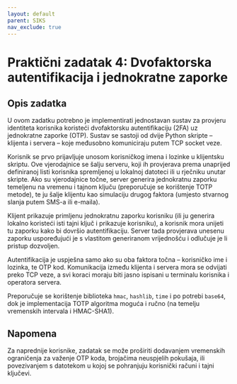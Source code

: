 ```yaml
---
layout: default
parent: SIKS
nav_exclude: true
---
```


# Praktični zadatak 4: Dvofaktorska autentifikacija i jednokratne zaporke

## Opis zadatka

U ovom zadatku potrebno je implementirati jednostavan sustav za provjeru identiteta korisnika koristeći dvofaktorsku autentifikaciju (2FA) uz jednokratne zaporke (OTP). Sustav se sastoji od dvije Python skripte – klijenta i servera – koje međusobno komuniciraju putem TCP socket veze.

Korisnik se prvo prijavljuje unosom korisničkog imena i lozinke u klijentsku skriptu. Ove vjerodajnice se šalju serveru, koji ih provjerava prema unaprijed definiranoj listi korisnika spremljenoj u lokalnoj datoteci ili u rječniku unutar skripte. Ako su vjerodajnice točne, server generira jednokratnu zaporku temeljenu na vremenu i tajnom ključu (preporučuje se korištenje TOTP metode), te ju šalje klijentu kao simulaciju drugog faktora (umjesto stvarnog slanja putem SMS-a ili e-maila).

Klijent prikazuje primljenu jednokratnu zaporku korisniku (ili ju generira lokalno koristeći isti tajni ključ i prikazuje korisniku), a korisnik mora unijeti tu zaporku kako bi dovršio autentifikaciju. Server tada provjerava unesenu zaporku uspoređujući je s vlastitom generiranom vrijednošću i odlučuje je li pristup dozvoljen.

Autentifikacija je uspješna samo ako su oba faktora točna – korisničko ime i lozinka, te OTP kod. Komunikacija između klijenta i servera mora se odvijati preko TCP veze, a svi koraci moraju biti jasno ispisani u terminalu korisnika i operatora servera.

Preporučuje se korištenje biblioteka `hmac`, `hashlib`, `time` i po potrebi `base64`, dok je implementacija TOTP algoritma moguća i ručno (na temelju vremenskih intervala i HMAC-SHA1).

## Napomena

Za naprednije korisnike, zadatak se može proširiti dodavanjem vremenskih ograničenja za važenje OTP koda, brojačima neuspjelih pokušaja, ili povezivanjem s datotekom u kojoj se pohranjuju korisnički računi i tajni ključevi.
